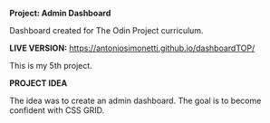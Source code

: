 **Project: Admin Dashboard**

Dashboard created for The Odin Project curriculum.

**LIVE VERSION:** https://antoniosimonetti.github.io/dashboardTOP/

This is my 5th project.

**PROJECT IDEA**

The idea was to create an admin dashboard. The goal is to become confident with CSS GRID.
